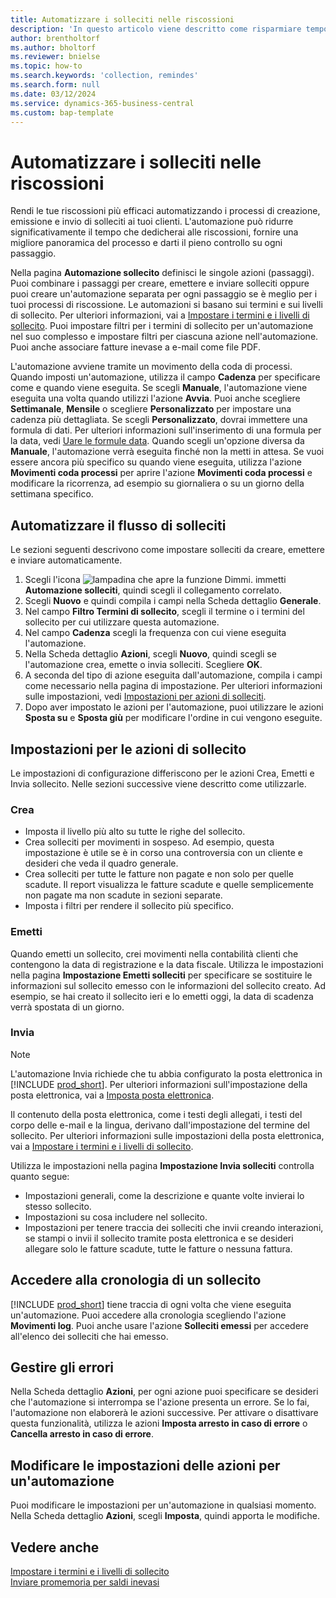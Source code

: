 ```yaml
---
title: Automatizzare i solleciti nelle riscossioni
description: 'In questo articolo viene descritto come risparmiare tempo nelle riscossioni automatizzando i processi di creazione, emissione e invio di solleciti ai clienti.'
author: brentholtorf
ms.author: bholtorf
ms.reviewer: bnielse
ms.topic: how-to
ms.search.keywords: 'collection, remindes'
ms.search.form: null
ms.date: 03/12/2024
ms.service: dynamics-365-business-central
ms.custom: bap-template
---
```

# <a name="automate-reminders-in-collections"></a>Automatizzare i solleciti nelle riscossioni

Rendi le tue riscossioni più efficaci automatizzando i processi di creazione, emissione e invio di solleciti ai tuoi clienti. L'automazione può ridurre significativamente il tempo che dedicherai alle riscossioni, fornire una migliore panoramica del processo e darti il ​​pieno controllo su ogni passaggio.

Nella pagina **Automazione sollecito** definisci le singole azioni (passaggi). Puoi combinare i passaggi per creare, emettere e inviare solleciti oppure puoi creare un'automazione separata per ogni passaggio se è meglio per i tuoi processi di riscossione. Le automazioni si basano sui termini e sui livelli di sollecito. Per ulteriori informazioni, vai a [Impostare i termini e i livelli di sollecito](finance-setup-reminders.md). Puoi impostare filtri per i termini di sollecito per un'automazione nel suo complesso e impostare filtri per ciascuna azione nell'automazione. Puoi anche associare fatture inevase a e-mail come file PDF.

L'automazione avviene tramite un movimento della coda di processi. Quando imposti un'automazione, utilizza il campo **Cadenza** per specificare come e quando viene eseguita. Se scegli **Manuale**, l'automazione viene eseguita una volta quando utilizzi l'azione **Avvia**. Puoi anche scegliere **Settimanale**, **Mensile** o scegliere **Personalizzato** per impostare una cadenza più dettagliata. Se scegli **Personalizzato**, dovrai immettere una formula di dati. Per ulteriori informazioni sull'inserimento di una formula per la data, vedi [Uare le formule data](ui-enter-date-ranges.md#use-date-formulas). Quando scegli un'opzione diversa da **Manuale**, l'automazione verrà eseguita finché non la metti in attesa. Se vuoi essere ancora più specifico su quando viene eseguita, utilizza l'azione **Movimenti coda processi** per aprire l'azione **Movimenti coda processi** e modificare la ricorrenza, ad esempio su giornaliera o su un giorno della settimana specifico.

## <a name="automate-the-reminders-flow"></a>Automatizzare il flusso di solleciti

Le sezioni seguenti descrivono come impostare solleciti da creare, emettere e inviare automaticamente.

1. Scegli l'icona ![lampadina che apre la funzione Dimmi.](media/ui-search/search_small.png "Informazioni sull'operazione che si desidera eseguire") immetti **Automazione solleciti**, quindi scegli il collegamento correlato.
1. Scegli **Nuovo** e quindi compila i campi nella Scheda dettaglio **Generale**.
1. Nel campo **Filtro Termini di sollecito**, scegli il termine o i termini del sollecito per cui utilizzare questa automazione.
1. Nel campo **Cadenza** scegli la frequenza con cui viene eseguita l'automazione.
1. Nella Scheda dettaglio **Azioni**, scegli **Nuovo**, quindi scegli se l'automazione crea, emette o invia solleciti. Scegliere **OK**.
1. A seconda del tipo di azione eseguita dall'automazione, compila i campi come necessario nella pagina di impostazione. Per ulteriori informazioni sulle impostazioni, vedi [Impostazioni per azioni di solleciti](#settings-for-reminder-actions).
1. Dopo aver impostato le azioni per l'automazione, puoi utilizzare le azioni **Sposta su** e **Sposta giù** per modificare l'ordine in cui vengono eseguite.

## <a name="settings-for-reminder-actions"></a>Impostazioni per le azioni di sollecito

Le impostazioni di configurazione differiscono per le azioni Crea, Emetti e Invia sollecito. Nelle sezioni successive viene descritto come utilizzarle.

### <a name="create"></a>Crea

* Imposta il livello più alto su tutte le righe del sollecito.  
* Crea solleciti per movimenti in sospeso. Ad esempio, questa impostazione è utile se è in corso una controversia con un cliente e desideri che veda il quadro generale.
* Crea solleciti per tutte le fatture non pagate e non solo per quelle scadute. Il report visualizza le fatture scadute e quelle semplicemente non pagate ma non scadute in sezioni separate.
* Imposta i filtri per rendere il sollecito più specifico.

### <a name="issue"></a>Emetti

Quando emetti un sollecito, crei movimenti nella contabilità clienti che contengono la data di registrazione e la data fiscale. Utilizza le impostazioni nella pagina **Impostazione Emetti solleciti** per specificare se sostituire le informazioni sul sollecito emesso con le informazioni del sollecito creato. Ad esempio, se hai creato il sollecito ieri e lo emetti oggi, la data di scadenza verrà spostata di un giorno.

### <a name="send"></a>Invia

> [!NOTE]
> L'automazione Invia richiede che tu abbia configurato la posta elettronica in [!INCLUDE [prod_short](includes/prod_short.md)]. Per ulteriori informazioni sull'impostazione della posta elettronica, vai a [Imposta posta elettronica](admin-how-setup-email.md).

Il contenuto della posta elettronica, come i testi degli allegati, i testi del corpo delle e-mail e la lingua, derivano dall'impostazione del termine del sollecito. Per ulteriori informazioni sulle impostazioni della posta elettronica, vai a [Impostare i termini e i livelli di sollecito](finance-setup-reminders.md).

Utilizza le impostazioni nella pagina **Impostazione Invia solleciti** controlla quanto segue:

* Impostazioni generali, come la descrizione e quante volte invierai lo stesso sollecito.
* Impostazioni su cosa includere nel sollecito.
* Impostazioni per tenere traccia dei solleciti che invii creando interazioni, se stampi o invii il sollecito tramite posta elettronica e se desideri allegare solo le fatture scadute, tutte le fatture o nessuna fattura. 

## <a name="access-the-history-of-a-reminder"></a>Accedere alla cronologia di un sollecito

[!INCLUDE [prod_short](includes/prod_short.md)] tiene traccia di ogni volta che viene eseguita un'automazione. Puoi accedere alla cronologia scegliendo l'azione **Movimenti log**. Puoi anche usare l'azione **Solleciti emessi** per accedere all'elenco dei solleciti che hai emesso.

## <a name="handle-errors"></a>Gestire gli errori

Nella Scheda dettaglio **Azioni**, per ogni azione puoi specificare se desideri che l'automazione si interrompa se l'azione presenta un errore. Se lo fai, l'automazione non elaborerà le azioni successive. Per attivare o disattivare questa funzionalità, utilizza le azioni **Imposta arresto in caso di errore** o **Cancella arresto in caso di errore**.

## <a name="change-action-settings-for-an-automation"></a>Modificare le impostazioni delle azioni per un'automazione

Puoi modificare le impostazioni per un'automazione in qualsiasi momento. Nella Scheda dettaglio **Azioni**, scegli **Imposta**, quindi apporta le modifiche.

## <a name="see-also"></a>Vedere anche

[Impostare i termini e i livelli di sollecito](finance-setup-reminders.md)  
[Inviare promemoria per saldi inevasi](receivables-send-reminders.md)  
